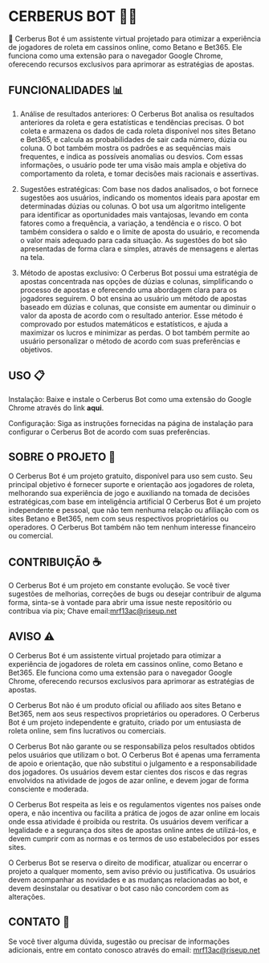 
# CERBERUS BOT 🤖🎰
🤖 Cerberus Bot é um assistente virtual projetado para otimizar a experiência de jogadores de roleta em cassinos online, como Betano e Bet365. Ele funciona como uma extensão para o navegador Google Chrome, oferecendo recursos exclusivos para aprimorar as estratégias de apostas.

## FUNCIONALIDADES 📊
1) Análise de resultados anteriores: O Cerberus Bot analisa os resultados anteriores da roleta e gera estatísticas e tendências precisas. O bot coleta e armazena os dados de cada roleta disponível nos sites Betano e Bet365, e calcula as probabilidades de sair cada número, dúzia ou coluna. O bot também mostra os padrões e as sequências mais frequentes, e indica as possíveis anomalias ou desvios. Com essas informações, o usuário pode ter uma visão mais ampla e objetiva do comportamento da roleta, e tomar decisões mais racionais e assertivas.
   
3) Sugestões estratégicas: Com base nos dados analisados, o bot fornece sugestões aos usuários, indicando os momentos ideais para apostar em determinadas dúzias ou colunas. O bot usa um algoritmo inteligente para identificar as oportunidades mais vantajosas, levando em conta fatores como a frequência, a variação, a tendência e o risco. O bot também considera o saldo e o limite de aposta do usuário, e recomenda o valor mais adequado para cada situação. As sugestões do bot são apresentadas de forma clara e simples, através de mensagens e alertas na tela.

   
5) Método de apostas exclusivo: O Cerberus Bot possui uma estratégia de apostas concentrada nas opções de dúzias e colunas, simplificando o processo de apostas e oferecendo uma abordagem clara para os jogadores seguirem. O bot ensina ao usuário um método de apostas baseado em dúzias e colunas, que consiste em aumentar ou diminuir o valor da aposta de acordo com o resultado anterior. Esse método é comprovado por estudos matemáticos e estatísticos, e ajuda a maximizar os lucros e minimizar as perdas. O bot também permite ao usuário personalizar o método de acordo com suas preferências e objetivos.

## USO 📋
Instalação: Baixe e instale o Cerberus Bot como uma extensão do Google Chrome através do link **aqui**.

Configuração: Siga as instruções fornecidas na página de instalação para configurar o Cerberus Bot de acordo com suas preferências.

## SOBRE O PROJETO 📖
O Cerberus Bot é um projeto gratuito, disponível para uso sem custo. Seu principal objetivo é fornecer suporte e orientação aos jogadores de roleta, melhorando sua experiência de jogo e auxiliando na tomada de decisões estratégicas,com base em inteligência artificial
O Cerberus Bot é um projeto independente e pessoal, que não tem nenhuma relação ou afiliação com os sites Betano e Bet365, nem com seus respectivos proprietários ou operadores. O Cerberus Bot também não tem nenhum interesse financeiro ou comercial.

## CONTRIBUIÇÃO ☕
O Cerberus Bot é um projeto em constante evolução. Se você tiver sugestões de melhorias, correções de bugs ou desejar contribuir de alguma forma, sinta-se à vontade para abrir uma issue neste repositório ou contribua via pix;
Chave email:mrf13ac@riseup.net

## AVISO ⚠️

O Cerberus Bot é um assistente virtual projetado para otimizar a experiência de jogadores de roleta em cassinos online, como Betano e Bet365. Ele funciona como uma extensão para o navegador Google Chrome, oferecendo recursos exclusivos para aprimorar as estratégias de apostas.

O Cerberus Bot não é um produto oficial ou afiliado aos sites Betano e Bet365, nem aos seus respectivos proprietários ou operadores. O Cerberus Bot é um projeto independente e gratuito, criado por um entusiasta de roleta online, sem fins lucrativos ou comerciais.

O Cerberus Bot não garante ou se responsabiliza pelos resultados obtidos pelos usuários que utilizam o bot. O Cerberus Bot é apenas uma ferramenta de apoio e orientação, que não substitui o julgamento e a responsabilidade dos jogadores. Os usuários devem estar cientes dos riscos e das regras envolvidos na atividade de jogos de azar online, e devem jogar de forma consciente e moderada.

O Cerberus Bot respeita as leis e os regulamentos vigentes nos países onde opera, e não incentiva ou facilita a prática de jogos de azar online em locais onde essa atividade é proibida ou restrita. Os usuários devem verificar a legalidade e a segurança dos sites de apostas online antes de utilizá-los, e devem cumprir com as normas e os termos de uso estabelecidos por esses sites.

O Cerberus Bot se reserva o direito de modificar, atualizar ou encerrar o projeto a qualquer momento, sem aviso prévio ou justificativa. Os usuários devem acompanhar as novidades e as mudanças relacionadas ao bot, e devem desinstalar ou desativar o bot caso não concordem com as alterações.

## CONTATO 📧
Se você tiver alguma dúvida, sugestão ou precisar de informações adicionais, entre em contato conosco através do email: mrf13ac@riseup.net




